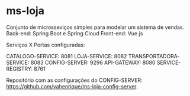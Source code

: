 # ms-loja

Conjunto de microsseviços simples para modelar um sistema de vendas.
Back-end: Spring Boot e Spring Cloud
Front-end: Vue.js

Serviços X Portas configuradas:

CATALOGO-SERVICE: 8081
LOJA-SERVICE: 8082
TRANSPORTADORA-SERVICE: 8083
CONFIG-SERVER: 9296
API-GATEWAY: 8080
SERVICE-REGISTRY: 8761

Repositório com as configurações do CONFIG-SERVER: https://github.com/vahenrique/ms-loja-config-server.
